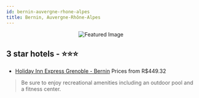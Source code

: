```yaml
---
id: bernin-auvergne-rhone-alpes
title: Bernin, Auvergne-Rhône-Alpes
---
```


<center><img src="https://i.travelapi.com/hotels/2000000/1190000/1187100/1187074/3f83820b_z.jpg" alt="Featured Image" /></center>


##  3 star hotels - ⭐️⭐️⭐️

-    [Holiday Inn Express Grenoble - Bernin](https://us.hurb.com/hotels/bernin/holiday-inn-express-grenoble-bernin-JNP-JP062834?cmp=18055) Prices from R$449.32
   > Be sure to enjoy recreational amenities including an outdoor pool and a fitness center.

